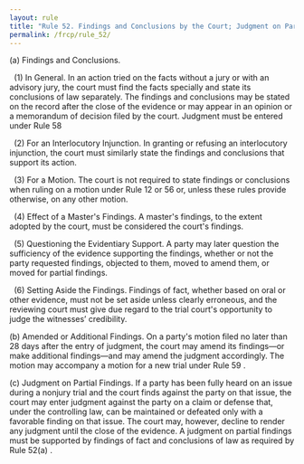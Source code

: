 ```yaml
---
layout: rule
title: "Rule 52. Findings and Conclusions by the Court; Judgment on Partial Findings"
permalink: /frcp/rule_52/
---
```


(a) Findings and Conclusions.


&nbsp;&nbsp;(1) In General. In an action tried on the facts without a jury or with an advisory jury, the court must find the facts specially and state its conclusions of law separately. The findings and conclusions may be stated on the record after the close of the evidence or may appear in an opinion or a memorandum of decision filed by the court. Judgment must be entered under Rule 58


&nbsp;&nbsp;(2) For an Interlocutory Injunction. In granting or refusing an interlocutory injunction, the court must similarly state the findings and conclusions that support its action.


&nbsp;&nbsp;(3) For a Motion. The court is not required to state findings or conclusions when ruling on a motion under Rule 12 or 56 or, unless these rules provide otherwise, on any other motion.


&nbsp;&nbsp;(4) Effect of a Master's Findings. A master's findings, to the extent adopted by the court, must be considered the court's findings.


&nbsp;&nbsp;(5) Questioning the Evidentiary Support. A party may later question the sufficiency of the evidence supporting the findings, whether or not the party requested findings, objected to them, moved to amend them, or moved for partial findings.


&nbsp;&nbsp;(6) Setting Aside the Findings. Findings of fact, whether based on oral or other evidence, must not be set aside unless clearly erroneous, and the reviewing court must give due regard to the trial court's opportunity to judge the witnesses’ credibility.


(b) Amended or Additional Findings. On a party's motion filed no later than 28 days after the entry of judgment, the court may amend its findings—or make additional findings—and may amend the judgment accordingly. The motion may accompany a motion for a new trial under Rule 59 .


(c) Judgment on Partial Findings. If a party has been fully heard on an issue during a nonjury trial and the court finds against the party on that issue, the court may enter judgment against the party on a claim or defense that, under the controlling law, can be maintained or defeated only with a favorable finding on that issue. The court may, however, decline to render any judgment until the close of the evidence. A judgment on partial findings must be supported by findings of fact and conclusions of law as required by Rule 52(a) .
